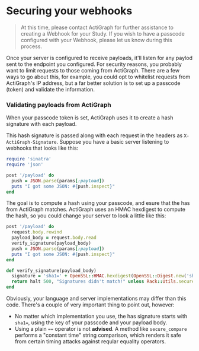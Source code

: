 # Securing your webhooks

> At this time, please contact ActiGraph for further assistance to creating a Webhook for your Study. If you wish to have a passcode configured with your Webhook, please let us know during this process.


Once your server is configured to receive payloads, it'll listen for any paylod sent to the endpoint you configured. For security reasons, you probably want to limit requests to those coming from ActiGraph. There are a few ways to go about this, for example, you could opt to whitelist requests from ActiGraph's IP address, but a far better solution is to set up a passcode (token) and validate the information.

### Validating payloads from ActiGraph

When your passcode token is set, ActiGraph uses it to create a hash signature with each payload.

This hash signature is passed along with each request in the headers as `X-ActiGraph-Signature`. Suppose you have a basic server listening to webhooks that looks like this:

```ruby
require 'sinatra'
require 'json'

post '/payload' do
  push = JSON.parse(params[:payload])
  puts "I got some JSON: #{push.inspect}"
end
```

The goal is to compute a hash using your passcode, and esure that the has from ActiGraph matches. ActiGraph uses an HMAC hexdigest to compute the hash, so you could change your server to look a little like this:

```ruby
post '/payload' do
  request.body.rewind
  payload_body = request.body.read
  verify_signature(payload_body)
  push = JSON.parse(params[:payload])
  puts "I got some JSON: #{push.inspect}"
end

def verify_signature(payload_body)
  signature = 'sha1=' + OpenSSL::HMAC.hexdigest(OpenSSL::Digest.new('sha1'), ENV['SECRET_TOKEN'], payload_body)
  return halt 500, "Signatures didn't match!" unless Rack::Utils.secure_compare(signature, request.env['HTTP_X_ACTIGRAPH_SIGNATURE'])
end
```

Obviously, your language and server implementations may differ than this code. There's a couple of very important thing to point out, however:

- No matter which implementation you use, the has signature starts with `sha1=`, using the key of your passcode and your payload body.
- Using a plain `==` operator is not **advised**. A method like `secure_compare` performs a "constant time" string comparison, which renders it safe from certain timing attacks against reqular equality operators.